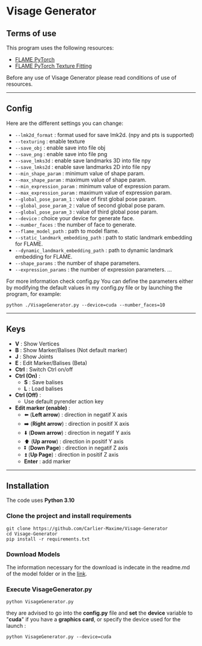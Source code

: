 # Visage Generator

## Terms of use

This program uses the following resources:
- [FLAME PyTorch](https://github.com/soubhiksanyal/FLAME_PyTorch)
- [FLAME PyTorch Texture Fitting](https://github.com/HavenFeng/photometric_optimization)

Before any use of Visage Generator please read
conditions of use of resources.

***
## Config

Here are the different settings you can change:
- ```--lmk2d_format``` : format used for save lmk2d. (npy and pts is supported)
- ```--texturing``` : enable texture
- ```--save_obj``` : enable save into file obj
- ```--save_png``` : enable save into file png
- ```--save_lmks3d``` : enable save landmarks 3D into file npy
- ```--save_lmks2d``` : enable save landmarks 2D into file npy
- ```--min_shape_param``` : minimum value of shape param.
- ```--max_shape_param``` : maximum value of shape param.
- ```--min_expression_param``` : minimum value of expression param.
- ```--max_expression_param``` : maximum value of expression param.
- ```--global_pose_param_1``` : value of first global pose param.
- ```--global_pose_param_2``` : value of second global pose param.
- ```--global_pose_param_3``` : value of third global pose param.
- ```--device``` : choice your device for generate face.
- ```--number_faces``` : the number of face to generate.
- ```--flame_model_path``` : path to model flame.
- ```--static_landmark_embedding_path``` : path to static landmark embedding for FLAME.
- ```--dynamic_landmark_embedding_path``` : path to dynamic landmark embedding for FLAME.
- ```--shape_params``` : the number of shape parameters.
- ```--expression_params``` : the number of expression parameters.
...

For more information check config.py
You can define the parameters either by modifying the default values ​​in my config.py file 
or by launching the program, for example:
```
python ./VisageGenerator.py --device=cuda --number_faces=10
```

***
## Keys
- **V** : Show Vertices
- **B** : Show Marker/Balises (Not default marker)
- **J** : Show Joints
- **E** : Edit Marker/Balises (Beta)
- **Ctrl** : Switch Ctrl on/off
- **Ctrl (On)** :
    - **S** : Save balises
    - **L** : Load balises
- **Ctrl (Off)** :
    - Use default pyrender action key
- **Edit marker (enable)** :
    - :arrow_left: (**Left arrow**) : direction in negatif X axis
    - :arrow_right: (**Right arrow**) : direction in positif X axis
    - :arrow_down: (**Down arrow**) : direction in negatif Y axis
    - :arrow_up: (**Up arrow**) : direction in positif Y axis
    - :arrow_double_down: (**Down Page**) : direction in negatif Z axis
    - :arrow_double_up: (**Up Page**) : direction in positif Z axis
    - **Enter** : add marker


***
## Installation

The code uses **Python 3.10**
### Clone the project and install requirements

```
git clone https://github.com/Carlier-Maxime/Visage-Generator
cd Visage-Generator
pip install -r requirements.txt
```

### Download Models

The information necessary for the download is indecate in the readme.md of the model folder or in the [link](https://github.com/Carlier-Maxime/Visage-Generator/blob/master/model/readme.md).

### Execute **VisageGenerator.py**

```
python VisageGenerator.py
```
they are advised to go into the **config.py** file and **set** the **device** variable to "**cuda**" if you have a **graphics card**,
or specify the device used for the launch :
```
python VisageGenerator.py --device=cuda
```